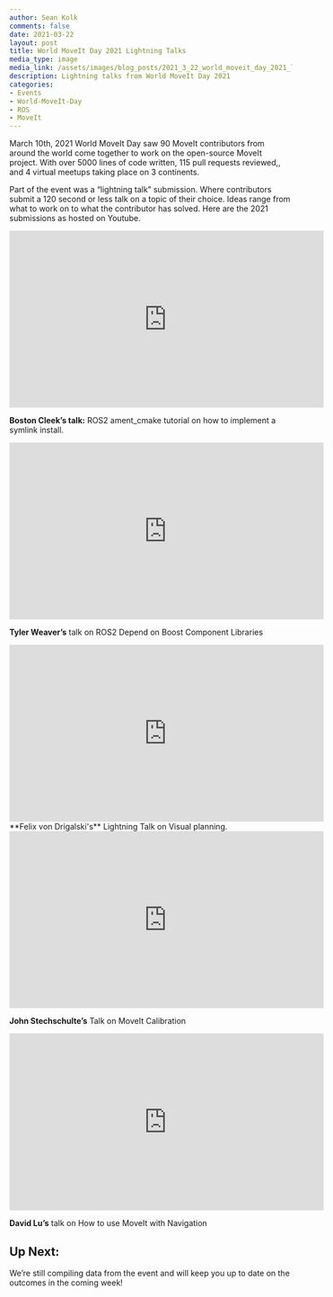 ```yaml
---
author: Sean Kolk
comments: false
date: 2021-03-22
layout: post
title: World MoveIt Day 2021 Lightning Talks
media_type: image
media_link: /assets/images/blog_posts/2021_3_22_world_moveit_day_2021_lighting_talks.png
description: Lightning talks from World MoveIt Day 2021
categories:
- Events
- World-MoveIt-Day
- ROS
- MoveIt
---
```


March 10th, 2021 World MoveIt Day saw 90 MoveIt contributors from around the world come together to work on the open-source MoveIt project. With over 5000 lines of code written, 115 pull requests reviewed,, and 4 virtual meetups taking place on 3 continents.

Part of the event was a “lightning talk” submission. Where contributors submit a 120 second or less talk on a topic of their choice. Ideas range from what to work on to what the contributor has solved. Here are the 2021 submissions as hosted on Youtube.

<iframe width="560" height="315" src="https://www.youtube-nocookie.com/embed/0uXkHMpu_L8" frameborder="0" allow="accelerometer; autoplay; clipboard-write; encrypted-media; gyroscope; picture-in-picture" allowfullscreen></iframe>

 **Boston Cleek’s talk:** ROS2 ament_cmake tutorial on how to implement a symlink install.

<iframe width="560" height="315" src="https://www.youtube-nocookie.com/embed/IJzq8b3xLNo" frameborder="0" allow="accelerometer; autoplay; clipboard-write; encrypted-media; gyroscope; picture-in-picture" allowfullscreen></iframe>

**Tyler Weaver’s** talk on ROS2 Depend on Boost Component Libraries

<iframe width="560" height="315" src="https://www.youtube-nocookie.com/embed/Q-RIQi5ru3o" frameborder="0" allow="accelerometer; autoplay; clipboard-write; encrypted-media; gyroscope; picture-in-picture" allowfullscreen></iframe>
**Felix von Drigalski's** Lightning Talk on Visual planning.

<iframe width="560" height="315" src="https://www.youtube-nocookie.com/embed/DA81xMi_EZg" frameborder="0" allow="accelerometer; autoplay; clipboard-write; encrypted-media; gyroscope; picture-in-picture" allowfullscreen></iframe>

**John Stechschulte’s** Talk on MoveIt Calibration

<iframe width="560" height="315" src="https://www.youtube-nocookie.com/embed/QzXJWQumtNY" frameborder="0" allow="accelerometer; autoplay; clipboard-write; encrypted-media; gyroscope; picture-in-picture" allowfullscreen></iframe>

**David Lu’s** talk on How to use MoveIt with Navigation

## Up Next: ##
We’re still compiling data from the event and will keep you up to date on the outcomes in the coming week!
